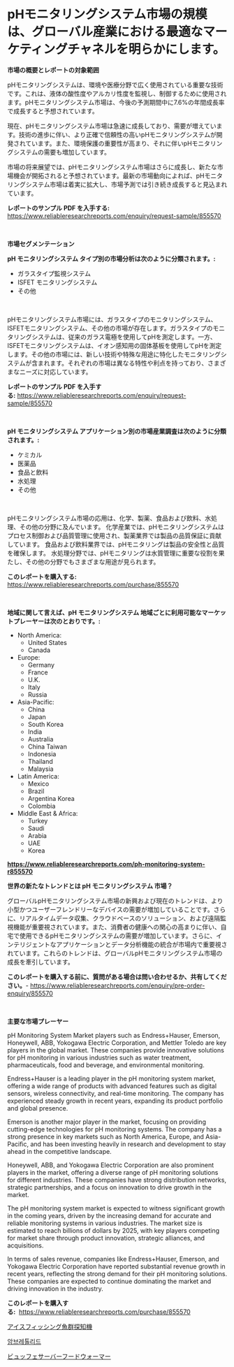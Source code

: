 <p><h1>pHモニタリングシステム市場の規模は、グローバル産業における最適なマーケティングチャネルを明らかにします。</h1></p><p><strong>市場の概要とレポートの対象範囲</strong></p>
<p><p>pHモニタリングシステムは、環境や医療分野で広く使用されている重要な技術です。これは、液体の酸性度やアルカリ性度を監視し、制御するために使用されます。pHモニタリングシステム市場は、今後の予測期間中に7.6%の年間成長率で成長すると予想されています。</p><p>現在、pHモニタリングシステム市場は急速に成長しており、需要が増えています。技術の進歩に伴い、より正確で信頼性の高いpHモニタリングシステムが開発されています。また、環境保護の重要性が高まり、それに伴いpHモニタリングシステムの需要も増加しています。</p><p>市場の将来展望では、pHモニタリングシステム市場はさらに成長し、新たな市場機会が開拓されると予想されています。最新の市場動向によれば、pHモニタリングシステム市場は着実に拡大し、市場予測では引き続き成長すると見込まれています。</p></p>
<p><strong>レポートのサンプル PDF を入手する:</strong> <a href="https://www.reliableresearchreports.com/enquiry/request-sample/855570">https://www.reliableresearchreports.com/enquiry/request-sample/855570</a></p>
<p>&nbsp;</p>
<p><strong>市場セグメンテーション</strong></p>
<p><strong>pH モニタリングシステム タイプ別の市場分析は次のように分類されます。:</strong></p>
<p><ul><li>ガラスタイプ監視システム</li><li>ISFET モニタリングシステム</li><li>その他</li></ul></p>
<p>&nbsp;</p>
<p><p>pHモニタリングシステム市場には、ガラスタイプのモニタリングシステム、ISFETモニタリングシステム、その他の市場が存在します。ガラスタイプのモニタリングシステムは、従来のガラス電極を使用してpHを測定します。一方、ISFETモニタリングシステムは、イオン感知用の固体基板を使用してpHを測定します。その他の市場には、新しい技術や特殊な用途に特化したモニタリングシステムが含まれます。それぞれの市場は異なる特性や利点を持っており、さまざまなニーズに対応しています。</p></p>
<p><strong>レポートのサンプル PDF を入手する:</strong>&nbsp;<a href="https://www.reliableresearchreports.com/enquiry/request-sample/855570">https://www.reliableresearchreports.com/enquiry/request-sample/855570</a></p>
<p>&nbsp;</p>
<p><strong> pH モニタリングシステム アプリケーション別の市場産業調査は次のように分類されます。:</strong></p>
<p><ul><li>ケミカル</li><li>医薬品</li><li>食品と飲料</li><li>水処理</li><li>その他</li></ul></p>
<p>&nbsp;</p>
<p><p>pHモニタリングシステム市場の応用は、化学、製薬、食品および飲料、水処理、その他の分野に及んでいます。 化学産業では、pHモニタリングシステムはプロセス制御および品質管理に使用され、製薬業界では製品の品質保証に貢献しています。 食品および飲料業界では、pHモニタリングは製品の安全性と品質を確保します。 水処理分野では、pHモニタリングは水質管理に重要な役割を果たし、その他の分野でもさまざまな用途が見られます。</p></p>
<p><strong>このレポートを購入する:</strong>&nbsp; <a href="https://www.reliableresearchreports.com/purchase/855570">https://www.reliableresearchreports.com/purchase/855570</a></p>
<p>&nbsp;</p>
<p><strong>地域に関して言えば、pH モニタリングシステム 地域ごとに利用可能なマーケットプレーヤーは次のとおりです。:</strong></p>
<p><ul>
    <li>
        North America:
        <ul>
            <li>United States</li>
            <li>Canada</li>
        </ul>
    </li>
    <li>
        Europe:
        <ul>
            <li>Germany</li>
            <li>France</li>
            <li>U.K.</li>
            <li>Italy</li>
            <li>Russia</li>
        </ul>
    </li>
    <li>
        Asia-Pacific:
        <ul>
            <li>China</li>
            <li>Japan</li>
            <li>South Korea</li>
            <li>India</li>
            <li>Australia</li>
            <li>China Taiwan</li>
            <li>Indonesia</li>
            <li>Thailand</li>
            <li>Malaysia</li>
        </ul>
    </li>
    <li>
        Latin America:
        <ul>
            <li>Mexico</li>
            <li>Brazil</li>
            <li>Argentina Korea</li>
            <li>Colombia</li>
        </ul>
    </li>
    <li>
        Middle East & Africa:
        <ul>
            <li>Turkey</li>
            <li>Saudi</li>
            <li>Arabia</li>
            <li>UAE</li>
            <li>Korea</li>
        </ul>
    </li>
    </ul></p>
<p><strong><a href="https://www.reliableresearchreports.com/ph-monitoring-system-r855570">https://www.reliableresearchreports.com/ph-monitoring-system-r855570</a></strong>&nbsp;</p>
<p><strong>世界の新たなトレンドとは pH モニタリングシステム 市場？</strong></p>
<p><p>グローバルpHモニタリングシステム市場の新興および現在のトレンドは、より小型かつユーザーフレンドリーなデバイスの需要が増加していることです。さらに、リアルタイムデータ収集、クラウドベースのソリューション、および遠隔監視機能が重要視されています。また、消費者の健康への関心の高まりに伴い、自宅で使用できるpHモニタリングシステムの需要が増加しています。さらに、インテリジェントなアプリケーションとデータ分析機能の統合が市場内で重要視されています。これらのトレンドは、グローバルpHモニタリングシステム市場の成長を牽引しています。</p></p>
<p><strong>このレポートを購入する前に、質問がある場合は問い合わせるか、共有してください。</strong>- <a href="https://www.reliableresearchreports.com/enquiry/pre-order-enquiry/855570">https://www.reliableresearchreports.com/enquiry/pre-order-enquiry/855570</a></p>
<p>&nbsp;</p>
<p><strong>主要な市場プレーヤー</strong></p>
<p><p>pH Monitoring System Market players such as Endress+Hauser, Emerson, Honeywell, ABB, Yokogawa Electric Corporation, and Mettler Toledo are key players in the global market. These companies provide innovative solutions for pH monitoring in various industries such as water treatment, pharmaceuticals, food and beverage, and environmental monitoring.</p><p>Endress+Hauser is a leading player in the pH monitoring system market, offering a wide range of products with advanced features such as digital sensors, wireless connectivity, and real-time monitoring. The company has experienced steady growth in recent years, expanding its product portfolio and global presence.</p><p>Emerson is another major player in the market, focusing on providing cutting-edge technologies for pH monitoring systems. The company has a strong presence in key markets such as North America, Europe, and Asia-Pacific, and has been investing heavily in research and development to stay ahead in the competitive landscape.</p><p>Honeywell, ABB, and Yokogawa Electric Corporation are also prominent players in the market, offering a diverse range of pH monitoring solutions for different industries. These companies have strong distribution networks, strategic partnerships, and a focus on innovation to drive growth in the market.</p><p>The pH monitoring system market is expected to witness significant growth in the coming years, driven by the increasing demand for accurate and reliable monitoring systems in various industries. The market size is estimated to reach billions of dollars by 2025, with key players competing for market share through product innovation, strategic alliances, and acquisitions.</p><p>In terms of sales revenue, companies like Endress+Hauser, Emerson, and Yokogawa Electric Corporation have reported substantial revenue growth in recent years, reflecting the strong demand for their pH monitoring solutions. These companies are expected to continue dominating the market and driving innovation in the industry.</p></p>
<p><strong>このレポートを購入する:</strong>&nbsp;&nbsp;<a href="https://www.reliableresearchreports.com/purchase/855570">https://www.reliableresearchreports.com/purchase/855570</a></p>
<p><p><a href="https://medium.com/@russellrodriguez2727/%E3%82%A2%E3%82%A4%E3%82%B9%E3%83%95%E3%82%A3%E3%83%83%E3%82%B7%E3%83%B3%E3%82%B0%E3%83%95%E3%82%A3%E3%83%83%E3%82%B7%E3%83%A5%E3%83%95%E3%82%A1%E3%82%A4%E3%83%B3%E3%83%80%E3%83%BC%E5%B8%82%E5%A0%B4%E3%83%A1%E3%83%88%E3%83%AA%E3%82%AF%E3%82%B9%E3%81%AE%E3%83%87%E3%82%B3%E3%83%BC%E3%83%89-%E5%B8%82%E5%A0%B4%E3%82%B7%E3%82%A7%E3%82%A2-%E3%83%88%E3%83%AC%E3%83%B3%E3%83%89-%E6%88%90%E9%95%B7%E3%83%91%E3%82%BF%E3%83%BC%E3%83%B3-4a0eee0c7830">アイスフィッシング魚群探知機</a></p><p><a href="https://medium.com/@anvil67678789/2024%EB%85%84%EB%B6%80%ED%84%B0-2031%EB%85%84%EA%B9%8C%EC%A7%80%EC%9D%98-%EC%95%84%EB%AF%80%EB%A0%88%ED%86%A8%EB%9D%BC%EC%9D%B4%EB%93%9C-%EC%8B%9C%EC%9E%A5-%EB%B6%84%EC%84%9D%EA%B3%BC-%EA%B7%9C%EB%AA%A8-%EC%A0%84%EB%A7%9D-7c613de25cb3">암브레톨리드</a></p><p><a href="https://medium.com/@dixiegrimes2023/%E3%83%87%E3%82%B3%E3%83%BC%E3%83%87%E3%82%A3%E3%83%B3%E3%82%B0%E3%83%93%E3%83%A5%E3%83%83%E3%83%95%E3%82%A7%E3%82%B5%E3%83%BC%E3%83%90%E3%83%BC%E3%83%95%E3%83%BC%E3%83%89%E3%82%A6%E3%82%A9%E3%83%BC%E3%83%9E%E3%83%BC%E3%83%9E%E3%83%BC%E3%82%B1%E3%83%83%E3%83%88%E3%83%A1%E3%83%88%E3%83%AA%E3%82%AF%E3%82%B9-%E5%B8%82%E5%A0%B4%E3%82%B7%E3%82%A7%E3%82%A2-%E3%83%88%E3%83%AC%E3%83%B3%E3%83%89-%E6%88%90%E9%95%B7%E3%83%91%E3%82%BF%E3%83%BC%E3%83%B3-6a7d3a160a59">ビュッフェサーバーフードウォーマー</a></p></p>